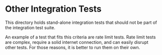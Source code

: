 # Other Integration Tests

This directory holds stand-alone integration tests that should not be part of
the integration test suite.

An example of a test that fits this criteria are rate limit tests. Rate limit
tests are complex, require a solid internet connection, and can easily disrupt
other tests. For those reasons, it is better to run them on their own. 
